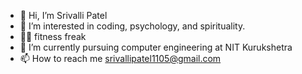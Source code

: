 - 👋 Hi, I’m Srivalli Patel
- 👀 I’m interested in coding, psychology, and spirituality.
- 🏋️‍♀️ fitness freak
- 🌱 I’m currently pursuing computer engineering at NIT Kurukshetra
- 📫 How to reach me srivallipatel1105@gmail.com

<!---
phoenixERic/phoenixERic is a ✨ special ✨ repository because its `README.md` (this file) appears on your GitHub profile.
You can click the Preview link to take a look at your changes.
--->
